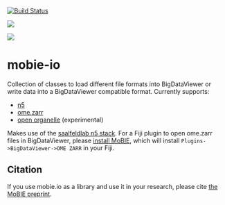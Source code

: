[![Build Status](https://github.com/mobie/mobie-io/actions/workflows/build.yml/badge.svg)](https://github.com/mobie/mobie-io/actions/workflows/build.yml)

[![](https://github.com/mobie/bigdataviewer-imageloader/actions/workflows/build-main.yml/badge.svg)](https://github.com/mobie/bigdataviewer-imageloader/actions/workflows/build-main.yml)

[![](https://github.com/mobie/bigdataviewer-imageloader/actions/workflows/build-main.yml/badge.svg)](https://github.com/mobie/bigdataviewer-imageloader/actions/workflows/build-main.yml)

# mobie-io

Collection of classes to load different file formats into BigDataViewer or write data into a BigDataViewer compatible
format. Currently supports:

- [n5](https://github.com/saalfeldlab/n5)
- [ome.zarr](https://ngff.openmicroscopy.org/latest/)
- [open organelle](https://openorganelle.janelia.org/) (experimental)

Makes use of the [saalfeldlab n5 stack](https://github.com/saalfeldlab). For a Fiji plugin to open ome.zarr files in
BigDataViewer, please [install MoBIE](https://github.com/mobie/mobie-viewer-fiji#install), which will
install `Plugins->BigDataViewer->OME ZARR` in your Fiji.


## Citation

If you use mobie.io as a library and use it in your research, please cite [the MoBIE preprint](https://www.biorxiv.org/content/10.1101/2022.05.27.493763v1).
